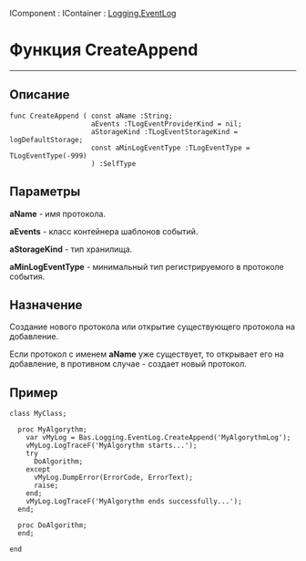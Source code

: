 ﻿---
Title: Функция CreateAppend
Keywords: CreateAppend
Link: .Logging.EventLog.@CreateAppend
---

IComponent : IContainer :
[Logging.EventLog](topic:.Custom.BasClasses.Logging.EventLog.Default)

# Функция CreateAppend
---

## Описание

```
func CreateAppend ( const aName :String;
                    aEvents :TLogEventProviderKind = nil;
                    aStorageKind :TLogEventStorageKind = logDefaultStorage;
                    const aMinLogEventType :TLogEventType = TLogEventType(-999)
                    ) :SelfType
```

## Параметры

**aName** - имя протокола.

**aEvents** - класс контейнера шаблонов событий.

**aStorageKind** - тип хранилища.

**aMinLogEventType** - минимальный тип регистрируемого в протоколе события.

## Назначение

Создание нового протокола или открытие существующего протокола на добавление.

Если протокол с именем **aName** уже существует, то открывает его на добавление,
в противном случае - создает новый протокол.

## Пример

```
class MyClass;

  proc MyAlgorythm;
    var vMyLog = Bas.Logging.EventLog.CreateAppend('MyAlgorythmLog');
    vMyLog.LogTraceF('MyAlgorythm starts...');
    try
      DoAlgorithm;
    except
      vMyLog.DumpError(ErrorCode, ErrorText);
      raise;
    end;
    vMyLog.LogTraceF('MyAlgorythm ends successfully...');
  end;

  proc DoAlgorithm;
  end;

end
```